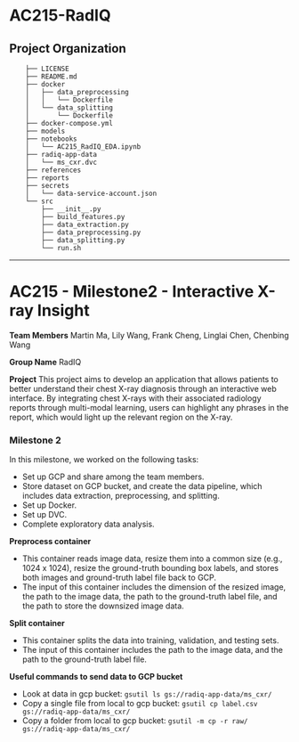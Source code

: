 AC215-RadIQ
==============================

Project Organization
---------
        ├── LICENSE
        ├── README.md
        ├── docker
        │   ├── data_preprocessing
        │   │   └── Dockerfile
        │   └── data_splitting
        │       └── Dockerfile
        ├── docker-compose.yml
        ├── models
        ├── notebooks
        │   └── AC215_RadIQ_EDA.ipynb
        ├── radiq-app-data
        │   └── ms_cxr.dvc
        ├── references
        ├── reports
        ├── secrets
        │   └── data-service-account.json
        └── src
            ├── __init__.py
            ├── build_features.py
            ├── data_extraction.py
            ├── data_preprocessing.py
            ├── data_splitting.py
            └── run.sh

--------

# AC215 - Milestone2 - Interactive X-ray Insight

**Team Members**
Martin Ma, Lily Wang, Frank Cheng, Linglai Chen, Chenbing Wang

**Group Name**
RadIQ

**Project**
This project aims to develop an application that allows patients to better understand their chest X-ray diagnosis through an interactive web interface. By integrating chest X-rays with their associated radiology reports through multi-modal learning, users can highlight any phrases in the report, which would light up the relevant region on the X-ray.


### Milestone 2 ###
In this milestone, we worked on the following tasks:
- Set up GCP and share among the team members.
- Store dataset on GCP bucket, and create the data pipeline, which includes data extraction, preprocessing, and splitting.
- Set up Docker.
- Set up DVC.
- Complete exploratory data analysis.


**Preprocess container**
- This container reads image data, resize them into a common size (e.g., 1024 x 1024), resize the ground-truth bounding box labels, and stores both images and ground-truth label file back to GCP.
- The input of this container includes the dimension of the resized image, the path to the image data, the path to the ground-truth label file, and the path to store the downsized image data.


**Split container**
- This container splits the data into training, validation, and testing sets.
- The input of this container includes the path to the image data, and the path to the ground-truth label file.

**Useful commands to send data to GCP bucket**
- Look at data in gcp bucket: `gsutil ls gs://radiq-app-data/ms_cxr/`
- Copy a single file from local to gcp bucket: `gsutil cp label.csv gs://radiq-app-data/ms_cxr/`
- Copy a folder from local to gcp bucket: `gsutil -m cp -r raw/ gs://radiq-app-data/ms_cxr/`